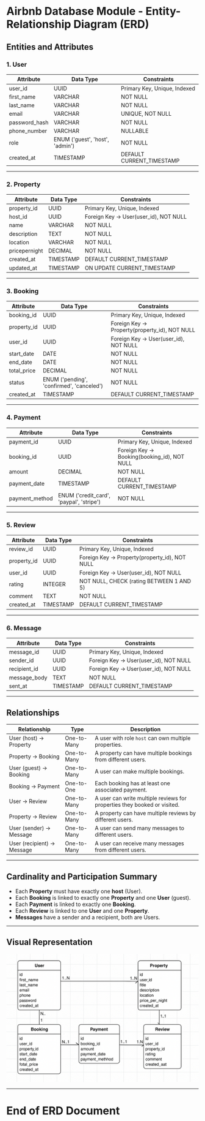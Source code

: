 # Airbnb Database Module - Entity-Relationship Diagram (ERD)

## Entities and Attributes

### 1. User

| Attribute      | Data Type                     | Constraints                  |
|----------------|-------------------------------|------------------------------|
| user_id        | UUID                          | Primary Key, Unique, Indexed |
| first_name     | VARCHAR                      | NOT NULL                     |
| last_name      | VARCHAR                      | NOT NULL                     |
| email          | VARCHAR                      | UNIQUE, NOT NULL             |
| password_hash  | VARCHAR                      | NOT NULL                     |
| phone_number   | VARCHAR                      | NULLABLE                     |
| role           | ENUM ('guest', 'host', 'admin') | NOT NULL                 |
| created_at     | TIMESTAMP                    | DEFAULT CURRENT_TIMESTAMP    |

---

### 2. Property

| Attribute      | Data Type                     | Constraints                        |
|----------------|-------------------------------|----------------------------------|
| property_id    | UUID                          | Primary Key, Unique, Indexed     |
| host_id        | UUID                          | Foreign Key → User(user_id), NOT NULL |
| name           | VARCHAR                      | NOT NULL                         |
| description    | TEXT                         | NOT NULL                         |
| location       | VARCHAR                      | NOT NULL                         |
| pricepernight  | DECIMAL                      | NOT NULL                         |
| created_at     | TIMESTAMP                    | DEFAULT CURRENT_TIMESTAMP        |
| updated_at     | TIMESTAMP                    | ON UPDATE CURRENT_TIMESTAMP      |

---

### 3. Booking

| Attribute      | Data Type                     | Constraints                         |
|----------------|-------------------------------|-----------------------------------|
| booking_id     | UUID                          | Primary Key, Unique, Indexed      |
| property_id    | UUID                          | Foreign Key → Property(property_id), NOT NULL |
| user_id        | UUID                          | Foreign Key → User(user_id), NOT NULL         |
| start_date     | DATE                         | NOT NULL                          |
| end_date       | DATE                         | NOT NULL                          |
| total_price    | DECIMAL                      | NOT NULL                          |
| status         | ENUM ('pending', 'confirmed', 'canceled') | NOT NULL                |
| created_at     | TIMESTAMP                    | DEFAULT CURRENT_TIMESTAMP         |

---

### 4. Payment

| Attribute      | Data Type                     | Constraints                        |
|----------------|-------------------------------|----------------------------------|
| payment_id     | UUID                          | Primary Key, Unique, Indexed     |
| booking_id     | UUID                          | Foreign Key → Booking(booking_id), NOT NULL |
| amount         | DECIMAL                      | NOT NULL                        |
| payment_date   | TIMESTAMP                    | DEFAULT CURRENT_TIMESTAMP        |
| payment_method | ENUM ('credit_card', 'paypal', 'stripe') | NOT NULL               |

---

### 5. Review

| Attribute      | Data Type                     | Constraints                         |
|----------------|-------------------------------|-----------------------------------|
| review_id      | UUID                          | Primary Key, Unique, Indexed      |
| property_id    | UUID                          | Foreign Key → Property(property_id), NOT NULL |
| user_id        | UUID                          | Foreign Key → User(user_id), NOT NULL         |
| rating         | INTEGER                      | NOT NULL, CHECK (rating BETWEEN 1 AND 5)  |
| comment        | TEXT                         | NOT NULL                         |
| created_at     | TIMESTAMP                    | DEFAULT CURRENT_TIMESTAMP         |

---

### 6. Message

| Attribute      | Data Type                     | Constraints                         |
|----------------|-------------------------------|-----------------------------------|
| message_id     | UUID                          | Primary Key, Unique, Indexed      |
| sender_id      | UUID                          | Foreign Key → User(user_id), NOT NULL       |
| recipient_id   | UUID                          | Foreign Key → User(user_id), NOT NULL       |
| message_body   | TEXT                         | NOT NULL                         |
| sent_at        | TIMESTAMP                    | DEFAULT CURRENT_TIMESTAMP         |

---

## Relationships

| Relationship              | Type          | Description                                                             |
|---------------------------|---------------|-------------------------------------------------------------------------|
| User (host) → Property    | One-to-Many   | A user with role `host` can own multiple properties.                    |
| Property → Booking        | One-to-Many   | A property can have multiple bookings from different users.             |
| User (guest) → Booking    | One-to-Many   | A user can make multiple bookings.                                      |
| Booking → Payment         | One-to-One    | Each booking has at least one associated payment.                       |
| User → Review             | One-to-Many   | A user can write multiple reviews for properties they booked or visited.|
| Property → Review         | One-to-Many   | A property can have multiple reviews by different users.                |
| User (sender) → Message   | One-to-Many   | A user can send many messages to different users.                       |
| User (recipient) → Message| One-to-Many   | A user can receive many messages from different users.                  |

---

## Cardinality and Participation Summary

- Each **Property** must have exactly one **host** (User).
- Each **Booking** is linked to exactly one **Property** and one **User** (guest).
- Each **Payment** is linked to exactly one **Booking**.
- Each **Review** is linked to one **User** and one **Property**.
- **Messages** have a sender and a recipient, both are Users.

---

## Visual Representation

![visual diagram](./image.png)

---

# End of ERD Document
